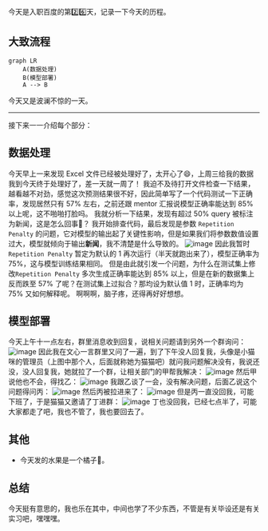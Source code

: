 今天是入职百度的第2️⃣6️⃣天，记录一下今天的历程。

## 大致流程

```mermaid
graph LR
    A(数据处理)
    B(模型部署)
    A --> B
```

今天又是波澜不惊的一天。

---
接下来一一介绍每个部分：

## 数据处理
今天早上一来发现 Excel 文件已经被处理好了，太开心了😄，上周三给我的数据我到今天终于处理好了，差一天就一周了！
我迫不及待打开文件检查一下结果，越看越不对劲，感觉这次预测结果很不好，因此简单写了一个代码测试一下正确率，发现居然只有 57% 左右，之前还跟 mentor 汇报说模型正确率能达到 85% 以上呢，这不啪啪打脸吗。
我就分析一下结果，发现有超过 50% query 被标注为新闻，这是怎么回事🤔？
我开始排查代码，最后发现是参数 `Repetition Penalty` 的问题，它对模型的输出起了关键性影响，但是如果我们将参数数值设置过大，模型就倾向于输出**新闻**，我不清楚是什么导致的。
![image](https://github.com/user-attachments/assets/5907399f-007c-4e02-9e1a-4d0620f9ae6a)
因此我暂时 `Repetition Penalty` 暂定为默认的 1 再次运行（半天就跑出来了），模型正确率为 75%，这与模型训练结果相同。
但是由此就引发一个问题，为什么在测试集上修改`Repetition Penalty` 多次生成正确率能达到 85% 以上，但是在新的数据集上反而跌至 57% 了呢？在测试集上过拟合？那均设为默认值 1 时，正确率均为 75% 又如何解释呢。
啊啊啊，脑子疼，还得再好好想想。

## 模型部署
今天上午十一点左右，群里消息收到回复，说相关问题请到另外一个群询问：
![image](https://github.com/user-attachments/assets/c37b63bc-1349-476f-a6bc-613cb831af58)
因此我在文心一言群里又问了一遍，到了下午没人回复我，头像是小猫咪的管理员（上图中那个人，后面就称她为猫猫吧）就问我问题解决没有，我说还没，没人回复我，她就拉了一个群，让相关部门的甲帮我解决：
![image](https://github.com/user-attachments/assets/99760677-00f5-4663-93e3-85f120f2316e)
然后甲说他也不会，得找乙：
![image](https://github.com/user-attachments/assets/573c8496-1ed4-48ea-a9c0-a5d592ea6aa9)
我跟乙谈了一会，没有解决问题，后面乙说这个问题得问丙：
![image](https://github.com/user-attachments/assets/fd9f38f9-711e-4411-8787-87b2f1e9f65c)
然后丙被拉进来了：
![image](https://github.com/user-attachments/assets/4c30f706-e6b9-41a3-9cdf-37cdba66972b)
但是丙一直没回我，可能下班了，于是猫猫又邀请了丁进群：
![image](https://github.com/user-attachments/assets/2c3bc8ed-2a39-4091-8c19-48ca71986286)
丁也没回我，已经七点半了，可能大家都走了吧，我也不管了，我也要回去了。

## 其他
- 今天发的水果是一个橘子🍊。

## 总结
今天挺有意思的，我也乐在其中，中间也学了不少东西，不管是有关毕设还是有关实习吧，嘿嘿嘿。
